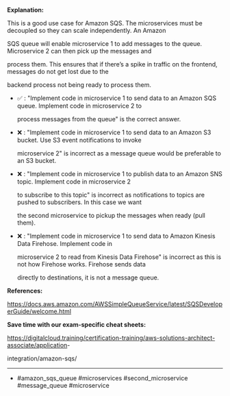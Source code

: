 **Explanation:**

This is a good use case for Amazon SQS. The microservices must be decoupled so they can scale independently. An Amazon

SQS queue will enable microservice 1 to add messages to the queue. Microservice 2 can then pick up the messages and

process them. This ensures that if there’s a spike in traffic on the frontend, messages do not get lost due to the

backend process not being ready to process them.

- ✅ :  "Implement code in microservice 1 to send data to an Amazon SQS queue. Implement code in microservice 2 to

  process messages from the queue" is the correct answer.

- ❌ :  "Implement code in microservice 1 to send data to an Amazon S3 bucket. Use S3 event notifications to invoke

  microservice 2" is incorrect as a message queue would be preferable to an S3 bucket.

- ❌ :  "Implement code in microservice 1 to publish data to an Amazon SNS topic. Implement code in microservice 2

  to subscribe to this topic" is incorrect as notifications to topics are pushed to subscribers. In this case we want

  the second microservice to pickup the messages when ready (pull them).

- ❌ :  "Implement code in microservice 1 to send data to Amazon Kinesis Data Firehose. Implement code in

  microservice 2 to read from Kinesis Data Firehose" is incorrect as this is not how Firehose works. Firehose sends data

  directly to destinations, it is not a message queue.

**References:**

<https://docs.aws.amazon.com/AWSSimpleQueueService/latest/SQSDeveloperGuide/welcome.html>

**Save time with our exam-specific cheat sheets:**

<https://digitalcloud.training/certification-training/aws-solutions-architect-associate/application>-

integration/amazon-sqs/

----

- #amazon_sqs_queue #microservices #second_microservice #message_queue #microservice
